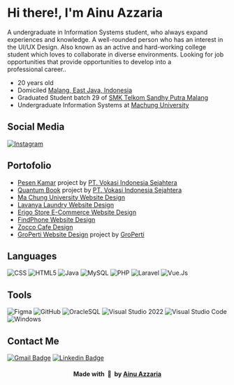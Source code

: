# Hi there!, I'm Ainu Azzaria 

A undergraduate in Information Systems student, who always expand experiences and knowledge. A well-rounded person who has an interest in the UI/UX Design. Also known as an active and hard-working college student which loves to collaborate in diverse environments. Looking for job opportunities that provide opportunities to develop into a professional career..

- 20 years old
- Domiciled [Malang, East Java, Indonesia](https://goo.gl/maps/h3RJSPyYnfh77Lgm7)
- Graduated Student batch 29 of [SMK Telkom Sandhy Putra Malang](https://www.smktelkom-mlg.sch.id)
- Undergraduate Information Systems at [Machung University](https://machung.ac.id/)
  
## Social Media 
<div align="left">
    <a href="https://instagram.com/aiinuuazzaria">
    <img
      src="https://img.shields.io/badge/aiinuuazzariaa-E4405F?style=flat-square&logo=instagram&logoColor=ffffff"
      alt="Instagram"
    />
  </a>
  </a>
</div>

## Portofolio
- [Pesen Kamar](https://www.pesenkamar.com/) project by [PT. Vokasi Indonesia Sejahtera](https://vokanesia.id/)
- [Quantum Book](https://www.quantumbook.id/) project by [PT. Vokasi Indonesia Sejahtera](https://vokanesia.id/)
- [Ma Chung University Website Design](https://www.figma.com/design/DRmhL4vO06SnbG2B6i1FYJ/KB-3-UI---UX?node-id=338-2&t=GiDmc0EMHTWjHeRh-1)
- [Lavanya Laundry Website Design](https://www.figma.com/design/ElzD0is31Wd5eqy4tm87dP/Lavanya-Laundry?node-id=197-2&t=5QXw4JLilmZ7A2nm-1)
- [Erigo Store E-Commerce Website Design](https://www.figma.com/design/wvWoix55q5fAJJvUha8lmB/Erigo?node-id=7-7&t=eWudH7o6KPqbflRd-1)
- [FindPhone Website Design](https://www.figma.com/design/nsr7BgdrWhiqP7Fg9MFQkg/FindPhone.?node-id=1-2&t=ZutpGSQwDq3IGvSj-1)
- [Zocco Cafe Design](https://www.figma.com/design/oPyECfQgnWDiy44UkyfMB8/Zocco?node-id=20-237&t=ptnqi5KBF0x6XeuX-1)
- [GroPerti Website Design](https://www.figma.com/design/LGiQI9dfwd78vLHnbHWwSv/GroPerti?node-id=0-1&t=WH0gq7fFlzGfQy1t-1) project by [GroPerti](https://referal.groperti.com/)

## Languages
![CSS](https://img.shields.io/badge/CSS-239120?&style=flat-square&logo=css3&logoColor=ffffff)
![HTML5](https://img.shields.io/badge/HTML5-E34F26?style=flat-square&logo=html5&logoColor=ffffff)
![Java](https://img.shields.io/badge/Java-ED8B00?style=flat-square&logo=openjdk&logoColor=ffffff)
![MySQL](https://img.shields.io/badge/MySQL-005C84?style=flat-square&logo=mysql&logoColor=ffffff)
![PHP](https://img.shields.io/badge/PHP-777BB4?style=flat-square&logo=php&logoColor=white)
![Laravel](https://img.shields.io/badge/Laravel-FF2D20?style=flat-square&logo=laravel&logoColor=ffffff)
![Vue.Js](https://img.shields.io/badge/Vue.js-35495E?style=flat-square&logo=vue.js&logoColor=4FC08D)

## Tools
![Figma](https://img.shields.io/badge/Figma-F24E1E?style=flat-square&logo=figma&logoColor=ffffff)
![GitHub](https://img.shields.io/badge/-GitHub-181717?style=flat-square&logo=github)
![OracleSQL](https://img.shields.io/badge/Oracle-F80000?style=flat-square&logo=oracle&logoColor=000000)
![Visual Studio 2022](https://img.shields.io/badge/Visual_Studio-5C2D91?style=flat-square&logo=visual%20studio&logoColor=ffffff)
![Visual Studio Code](http://img.shields.io/badge/-VS%20Code-007ACC?style=flat-square&logo=visual-studio-code&logoColor=ffffff)
![Windows](http://img.shields.io/badge/-Windows-0078D6?style=flat-square&logo=windows&logoColor=ffffff)

## Contact Me
[![Gmail Badge](https://img.shields.io/badge/ainu.azzaria@gmail.com-D14836?style=flat-square&logo=gmail&logoColor=white&link=mailto:ainu.azzaria@gmail.com)](mailto:ainu.azzaria@gmail.com)
[![Linkedin Badge](https://img.shields.io/badge/aiinuuazzariaa-0077B5?style=flat-squar&logo=linkedin&logoColor=white&link=https://www.linkedin.com/in/aiinuuazzariaa)](https://www.linkedin.com/in/aiinuuazzariaa)

<div align="center">
    <h4 align="center">Made with &nbsp;🩷&nbsp; by <a href="https://instagram.com/aiinuuazzariaa">Ainu Azzaria</a></h4>
</div>
